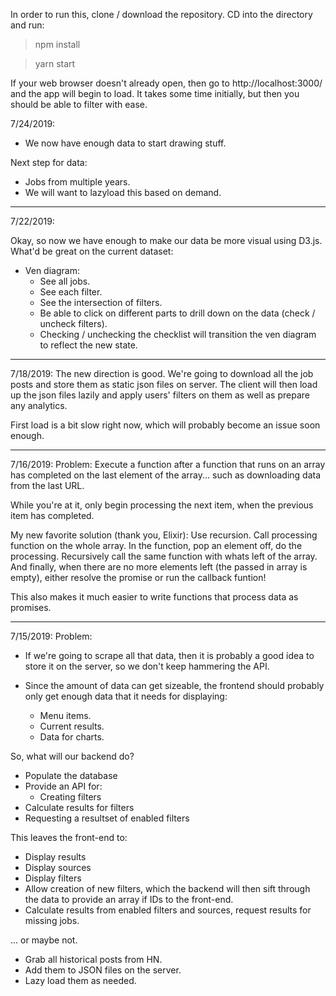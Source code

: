 In order to run this, clone / download the repository. CD into the directory and run:
> npm install

> yarn start

If your web browser doesn't already open, then go to http://localhost:3000/ and the app
will begin to load. It takes some time initially, but then you should be able to filter
with ease.

7/24/2019:
- We now have enough data to start drawing stuff.

Next step for data:
- Jobs from multiple years.
- We will want to lazyload this based on demand.

--------------------------------------

7/22/2019:

  Okay, so now we have enough to make our data be more visual using D3.js.
  What'd be great on the current dataset:
  - Ven diagram:
    - See all jobs.
    - See each filter.
    - See the intersection of filters.
    - Be able to click on different parts to drill down on the data (check / uncheck filters).
    - Checking / unchecking the checklist will transition the ven diagram to reflect the new state.

--------------------------------------

7/18/2019:
  The new direction is good.
  We're going to download all the job posts and store them as static json files on server.
  The client will then load up the json files lazily and apply users' filters on them
  as well as prepare any analytics.

  First load is a bit slow right now, which will probably become an issue soon enough.

--------------------------------------

7/16/2019:
Problem:
  Execute a function after a function
  that runs on an array has completed on the last
  element of the array... such as downloading data from the last URL.

  While you're at it, only begin processing the next item, when the previous item has completed.
  
My new favorite solution (thank you, Elixir):
  Use recursion.
  Call processing function on the whole array.
  In the function, pop an element off, do the processing.
  Recursively call the same function with whats left of the array.
  And finally, when there are no more elements left (the passed in array is empty), either resolve the promise or run the callback funtion!

  This also makes it much easier to write functions that process data as promises.

--------------------------------------

7/15/2019:
Problem:
- If we're going to scrape all that data, then
  it is probably a good idea to store it on the server,
  so we don't keep hammering the API.

- Since the amount of data can get sizeable, the frontend
  should probably only get enough data that it needs for
  displaying:
  - Menu items.
  - Current results.
  - Data for charts.


So, what will our backend do?
- Populate the database
- Provide an API for:
  - Creating filters
- Calculate results for filters
- Requesting a resultset of enabled filters

This leaves the front-end to:
- Display results
- Display sources
- Display filters
- Allow creation of new filters, which the backend will then sift through the data
  to provide an array if IDs to the front-end.
- Calculate results from enabled filters and sources,
  request results for missing jobs.
  

... or maybe not.
- Grab all historical posts from HN.
- Add them to JSON files on the server.
- Lazy load them as needed.

